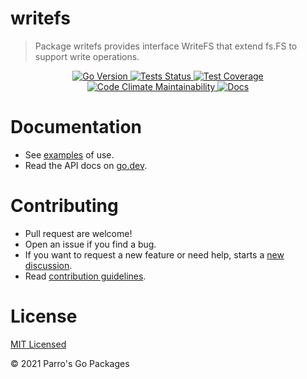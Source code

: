 # writefs

> Package writefs provides interface WriteFS that extend fs.FS to support write operations.

<div align="center">
<a 
    href="https://github.com/parrogo/writefs/blob/main/go.mod#L3" style="display: inline">
    <img 
        alt="Go Version" 
        src="https://img.shields.io/github/go-mod/go-version/parrogo/writefs?style=flat&logo=go">
</a>
<a 
    href="https://github.com/parrogo/writefs/actions/workflows/go.yml" 
    style="display: inline"> 
    <img 
        alt="Tests Status" 
        src="https://img.shields.io/github/workflow/status/parrogo/writefs/Test/main?style=flat&label=Tests&logo=github">
</a>
<a 
    href="https://codeclimate.com/repos/607174561ffb1138e20009ae/test_coverage"
    style="display: inline">
    <img alt="Test Coverage"  
        src="https://api.codeclimate.com/v1/badges/42f01aac3880c417b7b7/test_coverage" />
</a>
<a 
    href="https://codeclimate.com/repos/607174561ffb1138e20009ae/maintainability"
    style="display: inline">
    <img alt="Code Climate Maintainability" 
        src="https://api.codeclimate.com/v1/badges/42f01aac3880c417b7b7/maintainability" 
    />
</a>
<a 
    href="https://pkg.go.dev/github.com/parrogo/writefs" 
    style="display: inline"> 
    <img 
        alt="Docs" 
        src="https://img.shields.io/badge/Docs-go.dev-blue?logo=go&logoColor=white&style=flat">
</a>
</div>



# Documentation

* See [examples](examples_test.go) of use.
* Read the API docs on [go.dev](https://pkg.go.dev/github.com/parrogo/writefs).

# Contributing

* Pull request are welcome!
* Open an issue if you find a bug.
* If you want to request a new feature or need help, starts a [new discussion](https://github.com/parrogo/writefs/discussions/new).
* Read [contribution guidelines](contributing.md).

# License
[MIT Licensed](LICENSE)

© 2021 Parro's Go Packages